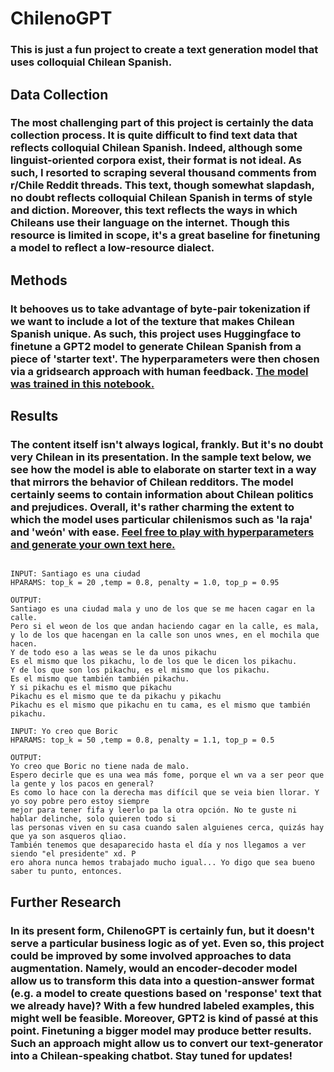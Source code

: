 # ChilenoGPT

### This is just a fun project to create a text generation model that uses colloquial Chilean Spanish.

## Data Collection

### The most challenging part of this project is certainly the data collection process. It is quite difficult to find text data that reflects colloquial Chilean Spanish. Indeed, although some linguist-oriented corpora exist, their format is not ideal. As such, I resorted to scraping several thousand comments from r/Chile Reddit threads. This text, though somewhat slapdash, no doubt reflects colloquial Chilean Spanish in terms of style and diction. Moreover, this text reflects the ways in which Chileans use their language on the internet. Though this resource is limited in scope, it's a great baseline for finetuning a model to reflect a low-resource dialect.

## Methods

### It behooves us to take advantage of byte-pair tokenization if we want to include a lot of the texture that makes Chilean Spanish unique. As such, this project uses Huggingface to finetune a GPT2 model to generate Chilean Spanish from a piece of 'starter text'. The hyperparameters were then chosen via a gridsearch approach with human feedback. [The model was trained in this notebook.](https://github.com/s-cafferty-nlp/ChilenoGPT/blob/main/notebooks/ChilenoGPT_Train.ipynb)

## Results

### The content itself isn't always logical, frankly. But it's no doubt very Chilean in its presentation. In the sample text below, we see how the model is able to elaborate on starter text in a way that mirrors the behavior of Chilean redditors. The model certainly seems to contain information about Chilean politics and prejudices. Overall, it's rather charming the extent to which the model uses particular chilenismos such as 'la raja' and 'weón' with ease. [Feel free to play with hyperparameters and generate your own text here.](https://github.com/s-cafferty-nlp/ChilenoGPT/blob/main/notebooks/ChilenoGPT_Generate.ipynb)

```

INPUT: Santiago es una ciudad
HPARAMS: top_k = 20 ,temp = 0.8, penalty = 1.0, top_p = 0.95

OUTPUT:
Santiago es una ciudad mala y uno de los que se me hacen cagar en la calle.
Pero si el weon de los que andan haciendo cagar en la calle, es mala,
y lo de los que hacengan en la calle son unos wnes, en el mochila que hacen.
Y de todo eso a las weas se le da unos pikachu
Es el mismo que los pikachu, lo de los que le dicen los pikachu.
Y de los que son los pikachu, es el mismo que los pikachu.
Es el mismo que también también pikachu.
Y si pikachu es el mismo que pikachu
Pikachu es el mismo que te da pikachu y pikachu
Pikachu es el mismo que pikachu en tu cama, es el mismo que también pikachu.

INPUT: Yo creo que Boric
HPARAMS: top_k = 50 ,temp = 0.8, penalty = 1.1, top_p = 0.5

OUTPUT:
Yo creo que Boric no tiene nada de malo.
Espero decirle que es una wea más fome, porque el wn va a ser peor que la gente y los pacos en general?
Es como lo hace con la derecha mas difícil que se veia bien llorar. Y yo soy pobre pero estoy siempre
mejor para tener fifa y leerlo pa la otra opción. No te guste ni hablar delinche, solo quieren todo si
las personas viven en su casa cuando salen alguienes cerca, quizás hay que ya son asqueros qliao.
También tenemos que desaparecido hasta el día y nos llegamos a ver siendo "el presidente" xd. P
ero ahora nunca hemos trabajado mucho igual... Yo digo que sea bueno saber tu punto, entonces.

```

## Further Research

### In its present form, ChilenoGPT is certainly fun, but it doesn't serve a particular business logic as of yet. Even so, this project could be improved by some involved approaches to data augmentation. Namely, would an encoder-decoder model allow us to transform this data into a question-answer format (e.g. a model to create questions based on 'response' text that we already have)? With a few hundred labeled examples, this might well be feasible. Moreover, GPT2 is kind of passé at this point. Finetuning a bigger model may produce better results. Such an approach might allow us to convert our text-generator into a Chilean-speaking chatbot. Stay tuned for updates!
